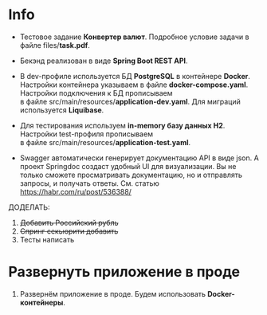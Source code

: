 # Info

- Тестовое задание **Конвертер валют**. Подробное условие задачи в файле files/**task.pdf**.

- Бекэнд реализован в виде **Spring Boot REST API**.

- В dev-профиле используется БД **PostgreSQL** в контейнере **Docker**. Настройки контейнера указываем
в файле **docker-compose.yaml**. Настройки подключения к БД прописываем  
в файле src/main/resources/**application-dev.yaml**. Для миграций используется **Liquibase**.

- Для тестирования используем **in-memory базу данных H2**. Настройки test-профиля прописываем  
в файле src/main/resources/**application-test.yaml**.

- Swagger автоматически генерирует документацию API в виде json. А проект Springdoc создаст удобный UI
для визуализации. Вы не только сможете просматривать документацию, но и отправлять запросы, и получать ответы.
См. статью https://habr.com/ru/post/536388/

ДОДЕЛАТЬ:  
1) ~~Добавить Российский рубль~~  
2) ~~Спринг секьюрити добавить~~  
3) Тесты написать  

# Развернуть приложение в проде

1. Развернём приложение в проде. Будем использовать **Docker-контейнеры**.
